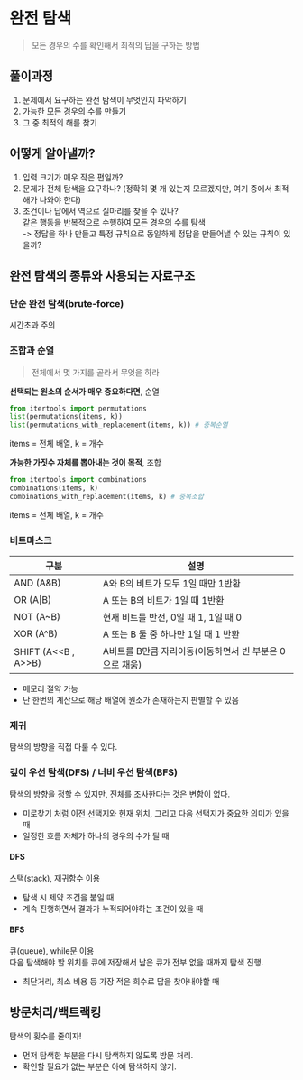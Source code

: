 # 완전 탐색
> 모든 경우의 수를 확인해서 최적의 답을 구하는 방법  

## 풀이과정
1. 문제에서 요구하는 완전 탐색이 무엇인지 파악하기
2. 가능한 모든 경우의 수를 만들기
3. 그 중 최적의 해를 찾기

## 어떻게 알아낼까?
1. 입력 크기가 매우 작은 편일까?
2. 문제가 전체 탐색을 요구하나? (정확히 몇 개 있는지 모르겠지만, 여기 중에서 최적해가 나와야 한다)
3. 조건이나 답에서 역으로 실마리를 찾을 수 있나?  
같은 행동을 반복적으로 수행하여 모든 경우의 수를 탐색  
-> 정답을 하나 만들고 특정 규칙으로 동일하게 정답을 만들어낼 수 있는 규칙이 있을까?

## 완전 탐색의 종류와 사용되는 자료구조
### 단순 완전 탐색(brute-force)
시간초과 주의
### 조합과 순열
> 전체에서 몇 가지를 골라서 무엇을 하라  

**선택되는 원소의 순서가 매우 중요하다면**, 순열 
```python
from itertools import permutations
list(permutations(items, k))
list(permutations_with_replacement(items, k)) # 중복순열
``` 
items = 전체 배열, k = 개수  

**가능한 가짓수 자체를 뽑아내는 것이 목적**, 조합
```python
from itertools import combinations
combinations(items, k)
combinations_with_replacement(items, k) # 중복조합
``` 
items = 전체 배열, k = 개수

### 비트마스크
|구분|설명|
|---|---|
|AND (A&B)| A와 B의 비트가 모두 1일 때만 1반환|
|OR (A\|B)| A 또는 B의 비트가 1일 때 1반환|
|NOT (A~B)| 현재 비트를 반전, 0일 때 1, 1일 때 0|
|XOR (A^B)| A 또는 B 둘 중 하나만 1일 때 1 반환|
|SHIFT (A<<B , A>>B)| A비트를 B만큼 자리이동(이동하면서 빈 부분은 0으로 채움)|  
- 메모리 절약 가능
- 단 한번의 계산으로 해당 배열에 원소가 존재하는지 판별할 수 있음
### 재귀
탐색의 방향을 직접 다룰 수 있다. 
### 깊이 우선 탐색(DFS) / 너비 우선 탐색(BFS)
탐색의 방향을 정할 수 있지만, 전체를 조사한다는 것은 변함이 없다.   
- 미로찾기 처럼 이전 선택지와 현재 위치, 그리고 다음 선택지가 중요한 의미가 있을 때  
- 일정한 흐름 자체가 하나의 경우의 수가 될 때  

#### DFS  
스택(stack), 재귀함수 이용  
- 탐색 시 제약 조건을 붙일 때
- 계속 진행하면서 결과가 누적되어야하는 조건이 있을 때
#### BFS
큐(queue), while문 이용  
다음 탐색해야 할 위치를 큐에 저장해서 남은 큐가 전부 없을 때까지 탐색 진행.  
- 최단거리, 최소 비용 등 가장 적은 회수로 답을 찾아내야할 때

## 방문처리/백트랙킹
탐색의 횟수를 줄이자!  

- 먼저 탐색한 부분을 다시 탐색하지 않도록 방문 처리.
- 확인할 필요가 없는 부분은 아예 탐색하지 않기.


